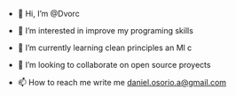 - 👋 Hi, I’m @Dvorc
- 👀 I’m interested in improve my programing skills 
- 🌱 I’m currently learning clean principles an Ml c
- 💞️ I’m looking to collaborate on open source proyects

- 📫 How to reach me write me daniel.osorio.a@gmail.com

<!---
Dvorc/Dvorc is a ✨ special ✨ repository because its `README.md` (this file) appears on your GitHub profile.
You can click the Preview link to take a look at your changes.
--->
